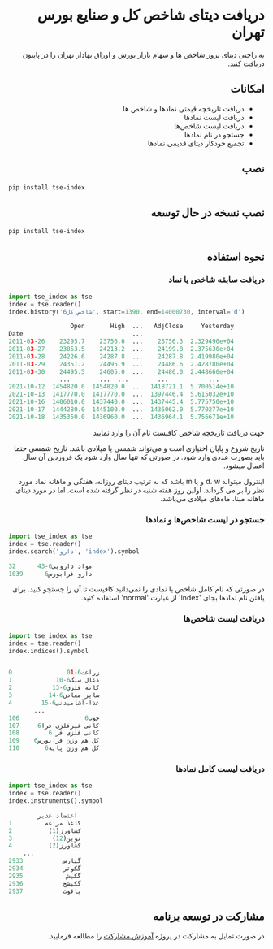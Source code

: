 <div dir="rtl">

# دریافت دیتای شاخص کل و صنایع بورس تهران

به راحتی دیتای بروز شاخص ها و سهام بازار بورس و اوراق بهادار تهران را در پایتون دریافت کنید.


## امکانات
- دریافت تاریخچه قیمتی نمادها و شاخص ها
- دریافت لیست نمادها
- دریافت لیست شاخص‌ها
- جستجو در نام نمادها
- تجمیع خودکار دیتای قدیمی نمادها

## نصب
<div dir="ltr">

```bash
pip install tse-index
```

</div>

## نصب نسخه در حال توسعه
<div dir="ltr">

```bash
pip install tse-index
```

</div>

## نحوه استفاده

### دریافت سابقه شاخص یا نماد
<div dir="ltr">

```python
import tse_index as tse
index = tse.reader()
index.history('شاخص کل6', start=1390, end=14000730, interval='d')

                 Open       High  ...   AdjClose     Yesterday
Date                              ...                         
2011-03-26    23295.7    23756.6  ...    23756.3  2.329490e+04
2011-03-27    23853.5    24213.2  ...    24199.8  2.375630e+04
2011-03-28    24226.6    24287.8  ...    24287.8  2.419980e+04
2011-03-29    24351.2    24495.9  ...    24486.6  2.428780e+04
2011-03-30    24495.5    24605.0  ...    24486.0  2.448660e+04
              ...        ...  ...        ...           ...
2021-10-12  1454820.0  1454820.0  ...  1418721.1  5.700514e+10
2021-10-13  1417770.0  1417770.0  ...  1397446.4  5.615032e+10
2021-10-16  1406010.0  1437440.0  ...  1437445.4  5.775750e+10
2021-10-17  1444280.0  1445100.0  ...  1436062.0  5.770277e+10
2021-10-18  1435350.0  1436960.0  ...  1436964.1  5.756671e+10
```

</div>

جهت دریافت تاریخچه شاخص کافیست نام آن را وارد نمایید

تاریخ شروع و پایان اختیاری است و می‌تواند شمسی یا میلادی باشد. تاریخ شمسی حتما باید بصورت عددی وارد شود. در صورتی که تنها سال وارد شود یک فروردین آن سال اعمال میشود.

اینترول میتواند d، w و یا m باشد که به ترتیب دیتای روزانه، هفتگی و ماهانه نماد مورد نظر را بر می گرداند. اولین روز هفته شنبه در نظر گرفته شده است. اما در مورد دیتای ماهانه مبنا، ماه‌های میلادی می‌باشد.



### جستجو در لیست شاخص‌ها و نمادها
<div dir="ltr">

```python
import tse_index as tse
index = tse.reader()
index.search('دارو', 'index').symbol

32      43-مواد دارویی6
1039      دارو فرابورس6
```

</div>
در صورتی که نام کامل شاخص یا نمادی را نمی‌دانید کافیست تا آن را جستجو کنید.
برای یافتن نام نمادها بجای 'index' از عبارت 'normal' استفاده کنید.

### دریافت لیست شاخص‌ها
<div dir="ltr">

```python
import tse_index as tse
index = tse.reader()
index.indices().symbol


0               01-زراعت6
1            10-ذغال سنگ6
2           13-کانه فلزی6
3          14-سایر معادن6
4        15-غذا-آشامیدنی6
       ...
106                  چوب6
107     کانی غیرفلزی فرا6
108        کانی فلزی فرا6
109    کل هم وزن فرابورس6
110       کل هم وزن پایه6
```

</div>

### دریافت لیست کامل نمادها
<div dir="ltr">

```python
import tse_index as tse
index = tse.reader()
index.instruments().symbol

        اعتضاد غدیر
1         کاغذ مراغه
2          (1)کشاورز
3           (12)نوین
4          (2)کشاورز
    ...
2933           گپارس
2934           گکوثر
2935            گکیش
2936           گکیشح
2937           یاقوت
```

</div>

## مشارکت در توسعه برنامه
در صورت تمایل به مشارکت در پروژه [آموزش مشارکت](https://github.com/firstcontributions/first-contributions/blob/master/translations/README.fa.md) را مطالعه فرمایید.

</div>
